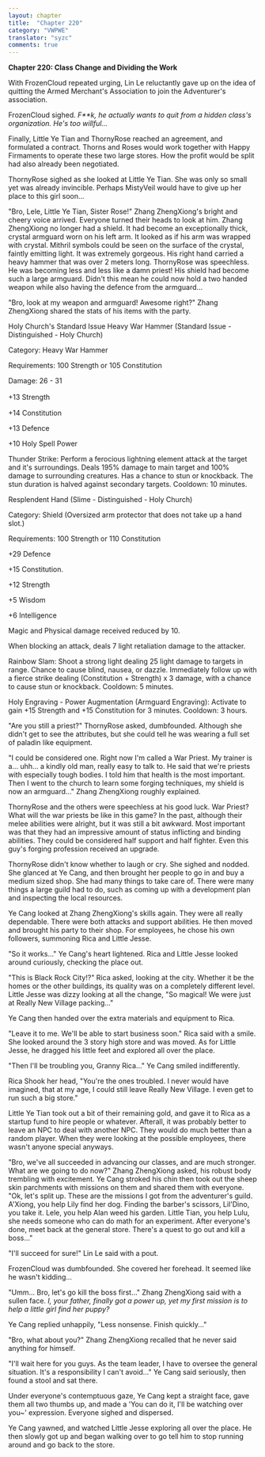 ```yaml
---
layout: chapter
title:  "Chapter 220"
category: "VWPWE"
translator: "syzc"
comments: true
---
```


**Chapter 220: Class Change and Dividing the Work**

With FrozenCloud repeated urging, Lin Le reluctantly gave up on the idea of quitting the Armed Merchant's Association to join the Adventurer's association.

FrozenCloud sighed. *F\*\*k, he actually wants to quit from a hidden class's organization. He's too willful...*

Finally, Little Ye Tian and ThornyRose reached an agreement, and formulated a contract. Thorns and Roses would work together with Happy Firmaments to operate these two large stores. How the profit would be split had also already been negotiated.

ThornyRose sighed as she looked at Little Ye Tian. She was only so small yet was already invincible. Perhaps MistyVeil would have to give up her place to this girl soon...

"Bro, Lele, Little Ye Tian, Sister Rose!" Zhang ZhengXiong's bright and cheery voice arrived. Everyone turned their heads to look at him. Zhang ZhengXiong no longer had a shield. It had become an exceptionally thick, crystal armguard worn on his left arm. It looked as if his arm was wrapped with crystal. Mithril symbols could be seen on the surface of the crystal, faintly emitting light. It was extremely gorgeous. His right hand carried a heavy hammer that was over 2 meters long. ThornyRose was speechless. He was becoming less and less like a damn priest! His shield had become such a large armguard. Didn't this mean he could now hold a two handed weapon while also having the defence from the armguard...

"Bro, look at my weapon and armguard! Awesome right?" Zhang ZhengXiong shared the stats of his items with the party.

Holy Church's Standard Issue Heavy War Hammer (Standard Issue - Distinguished - Holy Church)

Category: Heavy War Hammer

Requirements: 100 Strength or 105 Constitution

Damage: 26 - 31

+13 Strength　　

+14 Constitution

+13 Defence

+10 Holy Spell Power

Thunder Strike: Perform a ferocious lightning element attack at the target and it's surroundings. Deals 195% damage to main target and 100% damage to surrounding creatures. Has a chance to stun or knockback. The stun duration is halved against secondary targets. Cooldown: 10 minutes.

Resplendent Hand (Slime - Distinguished - Holy Church)

Category: Shield (Oversized arm protector that does not take up a hand slot.)

Requirements: 100 Strength or 110 Constitution

+29 Defence

+15 Constitution.

+12 Strength

+5 Wisdom

+6 Intelligence

Magic and Physical damage received reduced by 10.

When blocking an attack, deals 7 light retaliation damage to the attacker.

Rainbow Slam: Shoot a strong light dealing 25 light damage to targets in range. Chance to cause blind, nausea, or dazzle. Immediately follow up with a fierce strike dealing (Constitution + Strength) x 3 damage, with a chance to cause stun or knockback. Cooldown: 5 minutes.

Holy Engraving - Power Augmentation (Armguard Engraving): Activate to gain +15 Strength and +15 Constitution for 3 minutes. Cooldown: 3 hours.

"Are you still a priest?" ThornyRose asked, dumbfounded. Although she didn't get to see the attributes, but she could tell he was wearing a full set of paladin like equipment.

"I could be considered one. Right now I'm called a War Priest. My trainer is a... uhh... a kindly old man, really easy to talk to. He said that we're priests with especially tough bodies. I told him that health is the most important. Then I went to the church to learn some forging techniques, my shield is now an armguard..." Zhang ZhengXiong roughly explained.

ThornyRose and the others were speechless at his good luck. War Priest? What will the war priests be like in this game? In the past, although their melee abilities were alright, but it was still a bit awkward. Most important was that they had an impressive amount of status inflicting and binding abilities. They could be considered half support and half fighter. Even this guy's forging profession received an upgrade.

ThornyRose didn't know whether to laugh or cry. She sighed and nodded. She glanced at Ye Cang, and then brought her people to go in and buy a medium sized shop. She had many things to take care of. There were many things a large guild had to do, such as coming up with a development plan and inspecting the local resources.

Ye Cang looked at Zhang ZhengXiong's skills again. They were all really dependable. There were both attacks and support abilities. He then moved and brought his party to their shop. For employees, he chose his own followers, summoning Rica and Little Jesse.

"So it works..." Ye Cang's heart lightened. Rica and Little Jesse looked around curiously, checking the place out.

"This is Black Rock City!?" Rica asked, looking at the city. Whether it be the homes or the other buildings, its quality was on a completely different level. Little Jesse was dizzy looking at all the change, "So magical! We were just at Really New Village packing..."

Ye Cang then handed over the extra materials and equipment to Rica.

"Leave it to me. We'll be able to start business soon." Rica said with a smile. She looked around the 3 story high store and was moved. As for Little Jesse, he dragged his little feet and explored all over the place.

"Then I'll be troubling you, Granny Rica..." Ye Cang smiled indifferently.

Rica Shook her head, "You're the ones troubled. I never would have imagined, that at my age, I could still leave Really New Village. I even get to run such a big store."

Little Ye Tian took out a bit of their remaining gold, and gave it to Rica as a startup fund to hire people or whatever. Afterall, it was probably better to leave an NPC to deal with another NPC. They would do much better than a random player. When they were looking at the possible employees, there wasn't anyone special anyways.

"Bro, we've all succeeded in advancing our classes, and are much stronger. What are we going to do now?" Zhang ZhengXiong asked, his robust body trembling with excitement. Ye Cang stroked his chin then took out the sheep skin parchments with missions on them and shared them with everyone. "Ok, let's split up. These are the missions I got from the adventurer's guild. A'Xiong, you help Lily find her dog. Finding the barber's scissors, Lil'Dino, you take it. Lele, you help Alan weed his garden. Little Tian, you help Lulu, she needs someone who can do math for an experiment. After everyone's done, meet back at the general store. There's a quest to go out and kill a boss..."

"I'll succeed for sure!" Lin Le said with a pout.

FrozenCloud was dumbfounded. She covered her forehead. It seemed like he wasn't kidding...

"Umm... Bro, let's go kill the boss first..." Zhang ZhengXiong said with a sullen face. *I, your father, finally got a power up, yet my first mission is to help a little girl find her puppy?* 

Ye Cang replied unhappily, "Less nonsense. Finish quickly..."

"Bro, what about you?" Zhang ZhengXiong recalled that he never said anything for himself.

"I'll wait here for you guys. As the team leader, I have to oversee the general situation. It's a responsibility I can't avoid..." Ye Cang said seriously, then found a stool and sat there.

Under everyone's contemptuous gaze, Ye Cang kept a straight face, gave them all two thumbs up, and made a 'You can do it, I'll be watching over you~' expression. Everyone sighed and dispersed.

Ye Cang yawned, and watched Little Jesse exploring all over the place. He then slowly got up and began walking over to go tell him to stop running around and go back to the store. 
